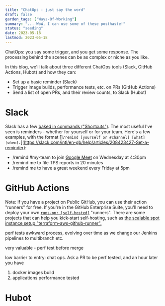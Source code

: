 ```yaml
---
title: "ChatOps - just say the word"
draft: false
garden_tags: ["Ways-Of-Working"]
summary: "... WoW, I can use some of these posthaste!"
status: "seeding"
date: 2023-05-18
lastmod: 2023-05-18
---
```


ChatOps: you say some trigger, and you get some response. The processing behind the scenes can be as complex or niche as you like.

In this blog, we'll talk about three different ChatOps tools (Slack, GitHub Actions, Hubot) and how they can:
- Set up a basic reminder (Slack)
- Trigger image builds, performance tests, etc. on PRs (GitHub Actions)
- Send a list of open PRs, and their review counts, to Slack (Hubot)

# Slack

Slack has a few [baked in commands ("Shortcuts")](https://slack.com/intl/en-gb/help/articles/360057554553-Use-shortcuts-to-take-actions-in-Slack).
The most useful I've seen is reminders - whether for yourself or for your team. Here's a few examples, with the format []`/remind [yourself or #channel] [what] [when].`](https://slack.com/intl/en-gb/help/articles/208423427-Set-a-reminder):

- /remind #my-team to join [Google Meet](https://meet.google.com/?pli=1) on Wednesday at 4:30pm
- /remind me to file TPS reports in 20 minutes
- /remind me to have a great weekend every Friday at 5pm





# GitHub Actions

Note: If you have a project on Public GitHub, you can use their action "runners" for free. If you're in the GitHub Enterprise Suite, you'll need to deploy your own [`runs-on: [self-hosted]`](https://docs.github.com/en/actions/hosting-your-own-runners/managing-self-hosted-runners/using-self-hosted-runners-in-a-workflow#using-default-labels-to-route-jobs) "runners". There are some projects that can help you kick-start self-hosting, such as [the scalable spot instance setup
"terraform-aws-github-runner".](https://github.com/philips-labs/terraform-aws-github-runner)

perf tests awkward process, evolving over time as we change our Jenkins pipelines to multibranch etc.

very valuable - perf test before merge

low barrier to entry: chat ops. Ask a PR to be perf tested, and an hour later you have 

1. docker images build
2. applications performance tested

# Hubot